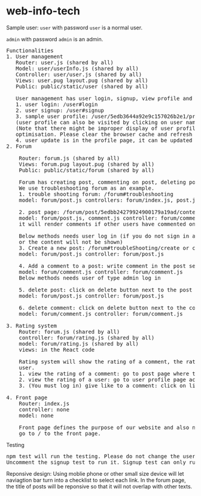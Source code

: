 # web-info-tech
Sample user:
`user` with password `user` is a normal user.

`admin` with password `admin` is an admin.
<pre>
Functionalities
1. User management
   Router: user.js (shared by all)
   Model: user/userInfo.js (shared by all)
   Controller: user/user.js (shared by all)
   Views: user.pug layout.pug (shared by all)
   Public: public/static/user (shared by all)
    
   User management has user login, signup, view profile and update profile functionalities.
   1. user login: /user#login
   2. user signup: /user#signup
   3. sample user profile: /user/5edb3644a92e9c157026b2e1/profile
   (user profile can also be visited by clicking on user name in the post)
   (Note that there might be improper display of user profile and update. This is due to the delay of the remote server and Chrome code
   optimisation. Please clear the browser cache and refresh the page. Otherwise, you can test it locally.)
   4. user update is in the profile page, it can be updated when user has logged in and go to user's own profile page.
2. Forum 

    Router: forum.js (shared by all)
    Views: forum.pug layout.pug (shared by all)
    Public: public/static/forum (shared by all)

    Forum has creating post, commenting on post, deleting post, deleting comment functionality.
    We use troubleshooting forum as an example.
    1. trouble shooting forum: /forum#troubleshooting
    model: forum/post.js controllers: forum/index.js, post.js
    
    2. post page: /forum/post/5edbb24279924900179a19ad/content 
    model: forum/post.js, comment.js controller: forum/comment.js, post.js
    it will render comments if other users have commented on the post.
    
    Below methods needs user log in (if you do not sign in and visit the url, there will either be error handling and redirection
    or the content will not be shown)
    3. Create a new post: /forum#troubleShooting/create or click on New Post button in the forum
    model: forum/post.js controller: forum/post.js
    
    4. Add a comment to a post: write comment in the post section and click on submit
    model: forum/comment.js controller: forum/comment.js
    Below methods needs user of type admin log in
    
    5. delete post: click on delete button next to the post title in the forum page
    model: forum/post.js controller: forum/post.js
    
    6. delete comment: click on delete button next to the comment content in the post page
    model: forum/comment.js controller: forum/comment.js
    
3. Rating system
    Router: forum.js (shared by all)
    controller: forum/rating.js (shared by all)
    model: forum/rating.js (shared by all)
    views: in the React code
    
    Rating system will show the rating of a comment, the rating of user and give "like" to add one rating for both the comment and
    user.
    1. view the rating of a comment: go to post page where there are some comments. Rating is shown next to the comment.
    2. view the rating of a user: go to user profile page according to the step 3 in user management.
    3. (You must log in) give like to a comment: click on like to a comment. You cannot give multiple like to a comment.

4. Front page
    Router: index.js
    controller: none
    model: none
    
    Front page defines the purpose of our website and also navigate to the subforums.
    go to / to the front page.
</pre>
Testing
<pre>
npm test will run the testing. Please do not change the user's description with the user name "user" in order to pass all the tests.
Uncomment the signup test to run it. Signup test can only run once.
</pre>
Reponsive design: Using moblie phone or other small size device will let naviagtion bar turn into a checklist to select each link. In the forum page, the title of posts will be reponsive so that it will not overlap with other texts.
